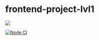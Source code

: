 # frontend-project-lvl1
<a href="https://codeclimate.com/github/codeclimate/codeclimate/maintainability"><img src="https://api.codeclimate.com/v1/badges/a99a88d28ad37a79dbf6/maintainability" /></a>



<a href="https://github.com/rainstr7/frontend-project-lvl1/actions"><img src="https://github.com/rainstr7/frontend-project-lvl1/workflows/Node%20CI/badge.svg" alt="Node CI" style="max-width:100%;"></a>
